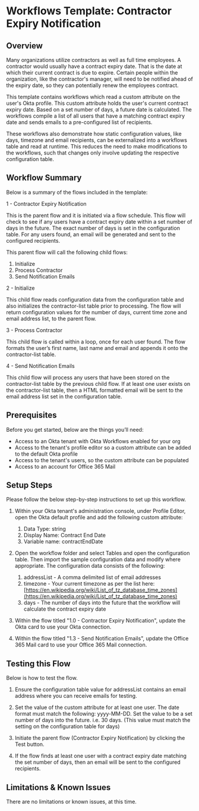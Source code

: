# Workflows Template: Contractor Expiry Notification


## Overview

Many organizations utilize contractors as well as full time employees. A contractor would usually have a contract expiry date. That is the date at which their current contract is due to expire. Certain people within the organization, like the contractor's manager, will need to be notified ahead of the expiry date, so they can potentially renew the employees contract.

This template contains workflows which read a custom attribute on the user's Okta profile. This custom attribute holds the user's current contract expiry date. Based on a set number of days, a future date is calculated. The workflows compile a list of all users that have a matching contract expiry date and sends emails to a pre-configured list of recipients.

These workflows also demonstrate how static configuration values, like days, timezone and email recipients, can be externalized into a workflows table and read at runtime. This reduces the need to make modifications to the workflows, such that changes only involve updating the respective configuration table.


## Workflow Summary

Below is a summary of the flows included in the template:

1 - Contractor Expiry Notification

This is the parent flow and it is initiated via a flow schedule. This flow will check to see if any users have a contract expiry date within a set number of days in the future. The exact number of days is set in the configuration table. For any users found, an email will be generated and sent to the configured recipients.

This parent flow will call the following child flows:

   1. Initialize
   2. Process Contractor
   3. Send Notification Emails

2 - Initialize

This child flow reads configuration data from the configuration table and also initializes the contractor-list table prior to processing. The flow will return configuration values for the number of days, current time zone and email address list, to the parent flow.

3 - Process Contractor

This child flow is called within a loop, once for each user found. The flow formats the user’s first name, last name and email and appends it onto the contractor-list table.

4 - Send Notification Emails

This child flow will process any users that have been stored on the contractor-list table by the previous child flow. If at least one user exists on the contractor-list table, then a HTML formatted email will be sent to the email address list set in the configuration table.


## Prerequisites

Before you get started, below are the things you’ll need:

*   Access to an Okta tenant with Okta Workflows enabled for your org 
*   Access to the tenant's profile editor so a custom attribute can be added to the default Okta profile
*   Access to the tenant's users, so the custom attribute can be populated
*   Access to an account for Office 365 Mail


## Setup Steps

Please follow the below step-by-step instructions to set up this workflow.

1. Within your Okta tenant's administration console, under Profile Editor, open the Okta default profile and add the following custom attribute:

    1. Data Type: string
    2. Display Name: Contract End Date
    3. Variable name: contractEndDate

2. Open the workflow folder and select Tables and open the configuration table. Then import the sample configuration data and modify where appropriate. The configuration data consists of the following:

    1. addressList - A comma delimited list of email addresses
    2. timezone - Your current timezone as per the list here: [https://en.wikipedia.org/wiki/List_of_tz_database_time_zones](https://en.wikipedia.org/wiki/List_of_tz_database_time_zones)
    3. days - The number of days into the future that the workflow will calculate the contract expiry date

3. Within the flow titled "1.0 - Contractor Expiry Notification", update the Okta card to use your Okta connection.

4. Within the flow titled "1.3 - Send Notification Emails", update the Office 365 Mail card to use your Office 365 Mail connection.


## Testing this Flow

Below is how to test the flow.

1. Ensure the configuration table value for addressList contains an email address where you can receive emails for testing.

2. Set the value of the custom attribute for at least one user. The date format must match the following: yyyy-MM-DD. Set the value to be a set number of days into the future. i.e. 30 days. (This value must match the setting on the configuration table for days)

3. Initiate the parent flow (Contractor Expiry Notification) by clicking the Test button.

4. If the flow finds at least one user with a contract expiry date matching the set number of days, then an email will be sent to the configured recipients.


## Limitations & Known Issues

There are no limitations or known issues, at this time.
